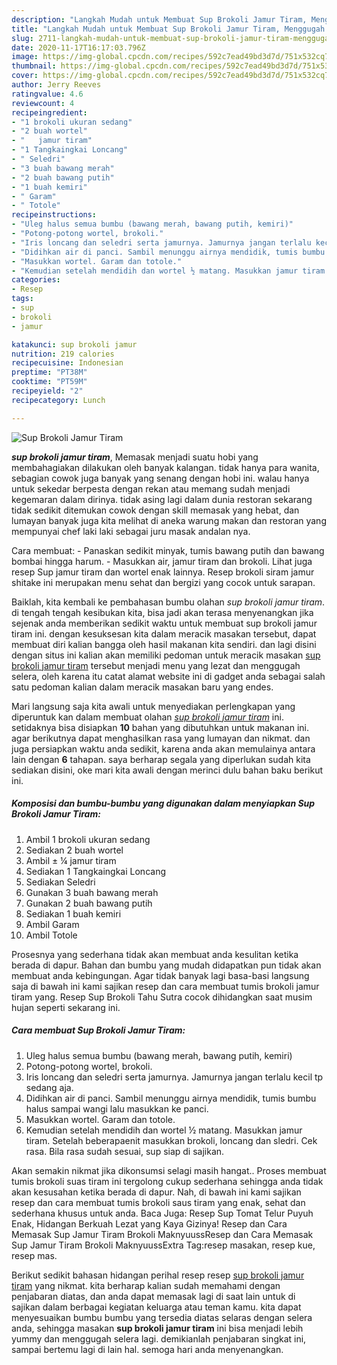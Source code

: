 ```yaml
---
description: "Langkah Mudah untuk Membuat Sup Brokoli Jamur Tiram, Menggugah Selera"
title: "Langkah Mudah untuk Membuat Sup Brokoli Jamur Tiram, Menggugah Selera"
slug: 2711-langkah-mudah-untuk-membuat-sup-brokoli-jamur-tiram-menggugah-selera
date: 2020-11-17T16:17:03.796Z
image: https://img-global.cpcdn.com/recipes/592c7ead49bd3d7d/751x532cq70/sup-brokoli-jamur-tiram-foto-resep-utama.jpg
thumbnail: https://img-global.cpcdn.com/recipes/592c7ead49bd3d7d/751x532cq70/sup-brokoli-jamur-tiram-foto-resep-utama.jpg
cover: https://img-global.cpcdn.com/recipes/592c7ead49bd3d7d/751x532cq70/sup-brokoli-jamur-tiram-foto-resep-utama.jpg
author: Jerry Reeves
ratingvalue: 4.6
reviewcount: 4
recipeingredient:
- "1 brokoli ukuran sedang"
- "2 buah wortel"
- "   jamur tiram"
- "1 Tangkaingkai Loncang"
- " Seledri"
- "3 buah bawang merah"
- "2 buah bawang putih"
- "1 buah kemiri"
- " Garam"
- " Totole"
recipeinstructions:
- "Uleg halus semua bumbu (bawang merah, bawang putih, kemiri)"
- "Potong-potong wortel, brokoli."
- "Iris loncang dan seledri serta jamurnya. Jamurnya jangan terlalu kecil tp sedang aja."
- "Didihkan air di panci. Sambil menunggu airnya mendidik, tumis bumbu halus sampai wangi lalu masukkan ke panci."
- "Masukkan wortel. Garam dan totole."
- "Kemudian setelah mendidih dan wortel ½ matang. Masukkan jamur tiram. Setelah beberapaenit masukkan brokoli, loncang dan sledri. Cek rasa. Bila rasa sudah sesuai, sup siap di sajikan."
categories:
- Resep
tags:
- sup
- brokoli
- jamur

katakunci: sup brokoli jamur 
nutrition: 219 calories
recipecuisine: Indonesian
preptime: "PT38M"
cooktime: "PT59M"
recipeyield: "2"
recipecategory: Lunch

---
```



![Sup Brokoli Jamur Tiram](https://img-global.cpcdn.com/recipes/592c7ead49bd3d7d/751x532cq70/sup-brokoli-jamur-tiram-foto-resep-utama.jpg)

<b><i>sup brokoli jamur tiram</i></b>, Memasak menjadi suatu hobi yang membahagiakan dilakukan oleh banyak kalangan. tidak hanya para wanita, sebagian cowok juga banyak yang senang dengan hobi ini. walau hanya untuk sekedar berpesta dengan rekan atau memang sudah menjadi kegemaran dalam dirinya. tidak asing lagi dalam dunia restoran sekarang tidak sedikit ditemukan cowok dengan skill memasak yang hebat, dan lumayan banyak juga kita melihat di aneka warung makan dan restoran yang mempunyai chef laki laki sebagai juru masak andalan nya.

Cara membuat: - Panaskan sedikit minyak, tumis bawang putih dan bawang bombai hingga harum. - Masukkan air, jamur tiram dan brokoli. Lihat juga resep Sup jamur tiram dan wortel enak lainnya. Resep brokoli siram jamur shitake ini merupakan menu sehat dan bergizi yang cocok untuk sarapan.

Baiklah, kita kembali ke pembahasan bumbu olahan <i>sup brokoli jamur tiram</i>. di tengah tengah kesibukan kita, bisa jadi akan terasa menyenangkan jika sejenak anda memberikan sedikit waktu untuk membuat sup brokoli jamur tiram ini. dengan kesuksesan kita dalam meracik masakan tersebut, dapat membuat diri kalian bangga oleh hasil makanan kita sendiri. dan lagi disini dengan situs ini kalian akan memiliki pedoman untuk meracik masakan <u>sup brokoli jamur tiram</u> tersebut menjadi menu yang lezat dan menggugah selera, oleh karena itu catat alamat website ini di gadget anda sebagai salah satu pedoman kalian dalam meracik masakan baru yang endes.


Mari langsung saja kita awali untuk menyediakan perlengkapan yang diperuntuk kan dalam membuat olahan <u><i>sup brokoli jamur tiram</i></u> ini. setidaknya bisa disiapkan <b>10</b> bahan yang dibutuhkan untuk makanan ini. agar berikutnya dapat menghasilkan rasa yang lumayan dan nikmat. dan juga persiapkan waktu anda sedikit, karena anda akan memulainya antara lain dengan <b>6</b> tahapan. saya berharap segala yang diperlukan sudah kita sediakan disini, oke mari kita awali dengan merinci dulu bahan baku berikut ini.

<!--inarticleads1-->

##### Komposisi dan bumbu-bumbu yang digunakan dalam menyiapkan Sup Brokoli Jamur Tiram:

1. Ambil 1 brokoli ukuran sedang
1. Sediakan 2 buah wortel
1. Ambil  ± ¼ jamur tiram
1. Sediakan 1 Tangkaingkai Loncang
1. Sediakan  Seledri
1. Gunakan 3 buah bawang merah
1. Gunakan 2 buah bawang putih
1. Sediakan 1 buah kemiri
1. Ambil  Garam
1. Ambil  Totole


Prosesnya yang sederhana tidak akan membuat anda kesulitan ketika berada di dapur. Bahan dan bumbu yang mudah didapatkan pun tidak akan membuat anda kebingungan. Agar tidak banyak lagi basa-basi langsung saja di bawah ini kami sajikan resep dan cara membuat tumis brokoli jamur tiram yang. Resep Sup Brokoli Tahu Sutra cocok dihidangkan saat musim hujan seperti sekarang ini. 

<!--inarticleads2-->

##### Cara membuat Sup Brokoli Jamur Tiram:

1. Uleg halus semua bumbu (bawang merah, bawang putih, kemiri)
1. Potong-potong wortel, brokoli.
1. Iris loncang dan seledri serta jamurnya. Jamurnya jangan terlalu kecil tp sedang aja.
1. Didihkan air di panci. Sambil menunggu airnya mendidik, tumis bumbu halus sampai wangi lalu masukkan ke panci.
1. Masukkan wortel. Garam dan totole.
1. Kemudian setelah mendidih dan wortel ½ matang. Masukkan jamur tiram. Setelah beberapaenit masukkan brokoli, loncang dan sledri. Cek rasa. Bila rasa sudah sesuai, sup siap di sajikan.


Akan semakin nikmat jika dikonsumsi selagi masih hangat.. Proses membuat tumis brokoli suas tiram ini tergolong cukup sederhana sehingga anda tidak akan kesusahan ketika berada di dapur. Nah, di bawah ini kami sajikan resep dan cara membuat tumis brokoli saus tiram yang enak, sehat dan sederhana khusus untuk anda. Baca Juga: Resep Sup Tomat Telur Puyuh Enak, Hidangan Berkuah Lezat yang Kaya Gizinya! Resep dan Cara Memasak Sup Jamur Tiram Brokoli MaknyuussResep dan Cara Memasak Sup Jamur Tiram Brokoli MaknyuussExtra Tag:resep masakan, resep kue, resep mas. 

Berikut sedikit bahasan hidangan perihal resep resep <u>sup brokoli jamur tiram</u> yang nikmat. kita berharap kalian sudah memahami dengan penjabaran diatas, dan anda dapat memasak lagi di saat lain untuk di sajikan dalam berbagai kegiatan keluarga atau teman kamu. kita dapat menyesuaikan bumbu bumbu yang tersedia diatas selaras dengan selera anda, sehingga masakan <b>sup brokoli jamur tiram</b> ini bisa menjadi lebih yummy dan menggugah selera lagi. demikianlah penjabaran singkat ini, sampai bertemu lagi di lain hal. semoga hari anda menyenangkan.
